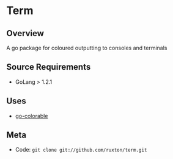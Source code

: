 Term
====================================

Overview
--------

A go package for coloured outputting to consoles and terminals

Source Requirements
------------

* GoLang > 1.2.1

Uses
----

* [go-colorable](https://github.com/mattn/go-colorable)

Meta
----

* Code: `git clone git://github.com/ruxton/term.git`
